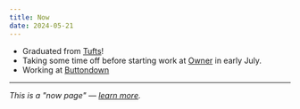 ```yaml
---
title: Now
date: 2024-05-21
---
```


- Graduated from [Tufts](https://tufts.ben.page)!
- Taking some time off before starting work at [Owner](https://owner.com) in early July.
- Working at [Buttondown](https://buttondown.com)

---

_This is a "now page" — [learn more](https://nownownow.com/about)._

